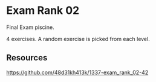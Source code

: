 # Exam Rank 02
Final Exam piscine.

4 exercises. A random exercise is picked from each level.
## Resources
https://github.com/48d31kh413k/1337-exam_rank_02-42